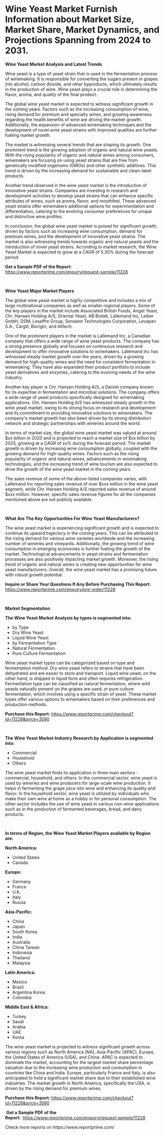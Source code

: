 <p><h1>Wine Yeast Market Furnish Information about Market Size, Market Share, Market Dynamics, and Projections Spanning from 2024 to 2031.</h1></p><p><strong>Wine Yeast Market Analysis and Latest Trends</strong></p>
<p><p>Wine yeast is a type of yeast strain that is used in the fermentation process of winemaking. It is responsible for converting the sugars present in grapes into alcohol, carbon dioxide, and other byproducts, which ultimately results in the production of wine. Wine yeast plays a crucial role in determining the flavor, aroma, and quality of the final product.</p><p>The global wine yeast market is expected to witness significant growth in the coming years. Factors such as the increasing consumption of wine, rising demand for premium and specialty wines, and growing awareness regarding the health benefits of wine are driving the market growth. Additionally, the expansion of advanced winemaking techniques and the development of novel wine yeast strains with improved qualities are further fueling market growth.</p><p>The market is witnessing several trends that are shaping its growth. One prominent trend is the growing adoption of organic and natural wine yeasts. With the rising popularity of organic and natural wines among consumers, winemakers are focusing on using yeast strains that are free from genetically modified organisms (GMOs) and other synthetic additives. This trend is driven by the increasing demand for sustainable and clean-label products.</p><p>Another trend observed in the wine yeast market is the introduction of innovative yeast strains. Companies are investing in research and development activities to develop yeast strains that can enhance specific attributes of wines, such as aroma, flavor, and mouthfeel. These advanced yeast strains offer winemakers additional options for experimentation and differentiation, catering to the evolving consumer preferences for unique and distinctive wine profiles.</p><p>In conclusion, the global wine yeast market is poised for significant growth, driven by factors such as increasing wine consumption, demand for premium wines, and the development of innovative yeast strains. The market is also witnessing trends towards organic and natural yeasts and the introduction of novel yeast strains. According to market research, the Wine Yeast Market is expected to grow at a CAGR of 5.30% during the forecast period.</p></p>
<p><strong>Get a Sample PDF of the Report:&nbsp;</strong> <a href="https://www.reportprime.com/enquiry/request-sample/11228">https://www.reportprime.com/enquiry/request-sample/11228</a></p>
<p>&nbsp;</p>
<p><strong>Wine Yeast Major Market Players</strong></p>
<p><p>The global wine yeast market is highly competitive and includes a mix of large multinational companies as well as smaller regional players. Some of the key players in the market include Associated British Foods, Angel Yeast, Chr. Hansen Holding A/S, Oriental Yeast, AB Biotek, Lallemand Inc, Leiber GmbH, DSM, Lesaffre Group, Sensient Technologies Corporation, Levapan S.A., Cargill, Biorigin, and Alltech.</p><p>One of the prominent players in the market is Lallemand Inc, a Canadian company that offers a wide range of wine yeast products. The company has a strong presence globally and focuses on continuous research and development to offer innovative solutions to winemakers. Lallemand Inc has witnessed steady market growth over the years, driven by a growing demand for high-quality wines and the need for consistent fermentation in winemaking. They have also expanded their product portfolio to include yeast derivatives and enzymes, catering to the evolving needs of the wine industry.</p><p>Another key player is Chr. Hansen Holding A/S, a Danish company known for its expertise in fermentation and microbial solutions. The company offers a wide range of yeast products specifically designed for winemaking applications. Chr. Hansen Holding A/S has witnessed steady growth in the wine yeast market, owing to its strong focus on research and development and its commitment to providing innovative solutions to winemakers. The company's market growth has also been driven by its strong distribution network and strategic partnerships with wineries around the world.</p><p>In terms of market size, the global wine yeast market was valued at around $xx billion in 2020 and is projected to reach a market size of $xx billion by 2025, growing at a CAGR of xx% during the forecast period. The market growth is driven by increasing wine consumption globally, coupled with the growing demand for high-quality wines. Factors such as the rising popularity of organic and natural wines, advancements in winemaking technologies, and the increasing trend of wine tourism are also expected to drive the growth of the wine yeast market in the coming years.</p><p>The sales revenue of some of the above-listed companies varies, with Lallemand Inc reporting sales revenue of over $xxx million in the wine yeast segment, while Chr. Hansen Holding A/S reported sales revenue of around $xxx million. However, specific sales revenue figures for all the companies mentioned above are not publicly available.</p></p>
<p>&nbsp;</p>
<p><strong>What Are The Key Opportunities For Wine Yeast Manufacturers?</strong></p>
<p><p>The wine yeast market is experiencing significant growth and is expected to continue its upward trajectory in the coming years. This can be attributed to the rising demand for various wine varieties worldwide and the increasing number of wineries and vineyards. Additionally, the growing trend of wine consumption in emerging economies is further fueling the growth of the market. Technological advancements in yeast strains and fermentation processes are also positively impacting market growth. Moreover, the rising trend of organic and natural wines is creating new opportunities for wine yeast manufacturers. Overall, the wine yeast market has a promising future with robust growth potential.</p></p>
<p><strong>Inquire or Share Your Questions If Any Before Purchasing This Report:</strong> <a href="https://www.reportprime.com/enquiry/pre-order/11228">https://www.reportprime.com/enquiry/pre-order/11228</a></p>
<p>&nbsp;</p>
<p><strong>Market Segmentation</strong></p>
<p><strong>The Wine Yeast Market Analysis by types is segmented into:</strong></p>
<p><ul><li>by Type</li><li>Dry Wine Yeast</li><li>Liquid Wine Yeast</li><li>by Fermentation Type</li><li>Natural Fermentation</li><li>Pure Culture Fermentation</li></ul></p>
<p><p>Wine yeast market types can be categorized based on type and fermentation method. Dry wine yeast refers to strains that have been dehydrated and are easier to store and transport. Liquid wine yeast, on the other hand, is shipped in liquid form and often requires refrigeration. Fermentation type can be classified as natural fermentation, where wild yeasts naturally present on the grapes are used, or pure culture fermentation, which involves using a specific strain of yeast. These market types offer various options to winemakers based on their preferences and production methods.</p></p>
<p><strong>Purchase this Report:&nbsp;</strong><a href="https://www.reportprime.com/checkout?id=11228&price=3590">https://www.reportprime.com/checkout?id=11228&price=3590</a></p>
<p>&nbsp;</p>
<p><strong>The Wine Yeast Market Industry Research by Application is segmented into:</strong></p>
<p><ul><li>Commercial</li><li>Household</li><li>Others</li></ul></p>
<p><p>The wine yeast market finds its application in three main sectors - commercial, household, and others. In the commercial sector, wine yeast is used by wineries and wine producers for large-scale wine production. It helps in fermenting the grape juice into wine and enhancing its quality and flavor. In the household sector, wine yeast is utilized by individuals who make their own wine at home as a hobby or for personal consumption. The other sector includes the use of wine yeast in various non-wine applications such as in the production of fermented beverages, bread, and dairy products.</p></p>
<p>&nbsp;</p>
<p><strong>In terms of Region, the Wine Yeast Market Players available by Region are:</strong></p>
<p>
    <p> <strong> North America: </strong>
        <ul>
            <li>United States</li>
            <li>Canada</li>
        </ul>
        </p> 
    <p> <strong> Europe: </strong>
        <ul>
            <li>Germany</li>
            <li>France</li>
            <li>U.K.</li>
            <li>Italy</li>
            <li>Russia</li>
        </ul>
        </p> 
    <p> <strong> Asia-Pacific: </strong>
        <ul>
            <li>China</li>
            <li>Japan</li>
            <li>South Korea</li>
            <li>India</li>
            <li>Australia</li>
            <li>China Taiwan</li>
            <li>Indonesia</li>
            <li>Thailand</li>
            <li>Malaysia</li>
        </ul>
        </p> 
    <p> <strong> Latin America: </strong>
        <ul>
            <li>Mexico</li>
            <li>Brazil</li>
            <li>Argentina Korea</li>
            <li>Colombia</li>
        </ul>
        </p> 
    <p> <strong> Middle East & Africa: </strong>
        <ul>
            <li>Turkey</li>
            <li>Saudi</li>
            <li>Arabia</li>
            <li>UAE</li>
            <li>Korea</li>
        </ul>
    </p>
    </p>
<p><p>The wine yeast market is projected to witness significant growth across various regions such as North America (NA), Asia-Pacific (APAC), Europe, the United States of America (USA), and China. APAC is expected to dominate the market, accounting for the largest market share percentage valuation due to the increasing wine production and consumption in countries like China and India. Europe, particularly France and Italy, is also anticipated to hold a significant market share due to their established wine industries. The market growth in North America, specifically the USA, is driven by the rising demand for premium wines.</p></p>
<p><strong>Purchase this Report: </strong><a href="https://www.reportprime.com/checkout?id=11228&price=3590">https://www.reportprime.com/checkout?id=11228&price=3590</a></p>
<p>&nbsp;<strong>Get a Sample PDF of the Report:&nbsp;&nbsp;</strong><a href="https://www.reportprime.com/enquiry/request-sample/11228">https://www.reportprime.com/enquiry/request-sample/11228</a></p>
<p><strong></strong></p>
<p>Check more reports on https://www.reportprime.com/</p>